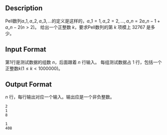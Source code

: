 ## Description

Pell数列$a\_1,a\_2,a\_3, ...$的定义是这样的，$a\_1 = 1, a\_2 = 2, ... , a\_n = 2 a\_{n−1} + a\_{n-2}(n>2)$。
给出一个正整数 $k$，要求Pell数列的第 $k$ 项模上 $32767$ 是多少。 

## Input Format

第1行是测试数据的组数 $n$，后面跟着 $n$ 行输入。
每组测试数据占 $1$ 行，包括一个正整数$k (1≤k<1000000)$。

## Output Format

$n$ 行，每行输出对应一个输入。输出应是一个非负整数。 

```input1
2
1
8

```
```output1
1
408


```